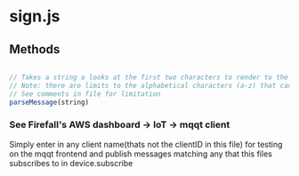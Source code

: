 # sign.js

## Methods

```javascript

// Takes a string a looks at the first two characters to render to the display
// Note: there are limits to the alphabetical characters (a-z) that can be rendered
// See comments in file for limitation
parseMessage(string)

```

### See Firefall's AWS dashboard -> IoT -> mqqt client

Simply enter in any client name(thats not the clientID in this file) for testing on the mqqt frontend
and publish messages matching any that this files subscribes to in device.subscribe
